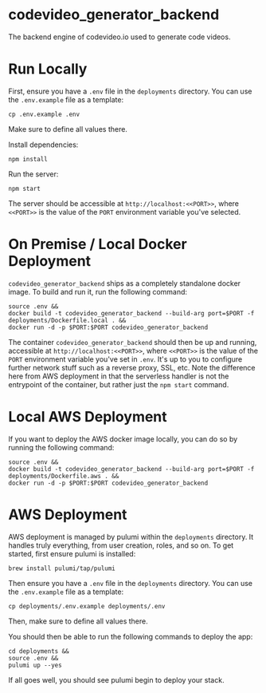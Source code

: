 # codevideo_generator_backend

The backend engine of codevideo.io used to generate code videos.

# Run Locally

First, ensure you have a `.env` file in the `deployments` directory. You can use the `.env.example` file as a template: 

```shell
cp .env.example .env
```

Make sure to define all values there.

Install dependencies:

```shell
npm install
```

Run the server:

```shell
npm start
```

The server should be accessible at `http://localhost:<<PORT>>`, where `<<PORT>>` is the value of the `PORT` environment variable you've selected.

# On Premise / Local Docker Deployment

`codevideo_generator_backend` ships as a completely standalone docker image. To build and run it, run the following command:

```shell
source .env &&
docker build -t codevideo_generator_backend --build-arg port=$PORT -f deployments/Dockerfile.local . &&
docker run -d -p $PORT:$PORT codevideo_generator_backend 
```

The container `codevideo_generator_backend` should then be up and running, accessible at `http://localhost:<<PORT>>`, where `<<PORT>>` is the value of the `PORT` environment variable you've set in `.env`. It's up to you to configure further network stuff such as a reverse proxy, SSL, etc. Note the difference here from AWS deployment in that the serverless handler is not the entrypoint of the container, but rather just the `npm start` command.

# Local AWS Deployment

If you want to deploy the AWS docker image locally, you can do so by running the following command:

```shell
source .env &&
docker build -t codevideo_generator_backend --build-arg port=$PORT -f deployments/Dockerfile.aws . &&
docker run -d -p $PORT:$PORT codevideo_generator_backend
```

# AWS Deployment

AWS deployment is managed by pulumi within the `deployments` directory. It handles truly everything, from user creation, roles, and so on. To get started, first ensure pulumi is installed:

```shell
brew install pulumi/tap/pulumi
```

Then ensure you have a `.env` file in the `deployments` directory. You can use the `.env.example` file as a template:

```shell
cp deployments/.env.example deployments/.env
```

Then, make sure to define all values there.

You should then be able to run the following commands to deploy the app:

```shell
cd deployments &&
source .env && 
pulumi up --yes
```

If all goes well, you should see pulumi begin to deploy your stack.